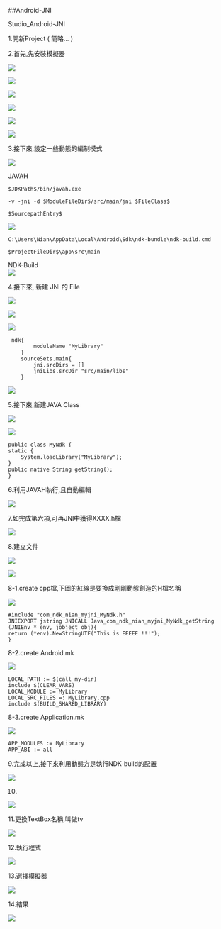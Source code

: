 ##Android-JNI

Studio_Android-JNI  

1.開新Project ( 簡略... )

2.首先,先安裝模擬器

![](https://github.com/nexstar/Parrot/raw/master/Android/Android-JNI/JNI-Picture/1.PNG)

![](https://github.com/nexstar/Parrot/raw/master/Android/Android-JNI/JNI-Picture/2.PNG)

![](https://github.com/nexstar/Parrot/raw/master/Android/Android-JNI/JNI-Picture/3.png)

![](https://github.com/nexstar/Parrot/raw/master/Android/Android-JNI/JNI-Picture/4.png)

![](https://github.com/nexstar/Parrot/raw/master/Android/Android-JNI/JNI-Picture/5.png)

![](https://github.com/nexstar/Parrot/raw/master/Android/Android-JNI/JNI-Picture/6.png)

3.接下來,設定一些動態的編制模式

![](https://github.com/nexstar/Parrot/raw/master/Android/Android-JNI/JNI-Picture/0.png)

JAVAH <br>

	$JDKPath$/bin/javah.exe
	
	-v -jni -d $ModuleFileDir$/src/main/jni $FileClass$
	
	$SourcepathEntry$

![](https://github.com/nexstar/Parrot/raw/master/Android/Android-JNI/JNI-Picture/0-1.png)

	C:\Users\Nian\AppData\Local\Android\Sdk\ndk-bundle\ndk-build.cmd

	$ProjectFileDir$\app\src\main

NDK-Build <br>
![](https://github.com/nexstar/Parrot/raw/master/Android/Android-JNI/JNI-Picture/0-2.png)

4.接下來, 新建 JNI 的 File 

![](https://github.com/nexstar/Parrot/raw/master/Android/Android-JNI/JNI-Picture/7.PNG)

![](https://github.com/nexstar/Parrot/raw/master/Android/Android-JNI/JNI-Picture/8.png)

![](https://github.com/nexstar/Parrot/raw/master/Android/Android-JNI/JNI-Picture/9.PNG)

	 ndk{
            moduleName "MyLibrary"
        }
        sourceSets.main{
            jni.srcDirs = []
            jniLibs.srcDir "src/main/libs"
        }

![](https://github.com/nexstar/Parrot/raw/master/Android/Android-JNI/JNI-Picture/10.png)

5.接下來,新建JAVA Class

![](https://github.com/nexstar/Parrot/raw/master/Android/Android-JNI/JNI-Picture/11.PNG)

![](https://github.com/nexstar/Parrot/raw/master/Android/Android-JNI/JNI-Picture/12.png)

	public class MyNdk {
    static {
        System.loadLibrary("MyLibrary");
    }
    public native String getString();
	}

6.利用JAVAH執行,且自動編輯

![](https://github.com/nexstar/Parrot/raw/master/Android/Android-JNI/JNI-Picture/13.PNG)

7.如完成第六項,可再JNI中獲得XXXX.h檔

![](https://github.com/nexstar/Parrot/raw/master/Android/Android-JNI/JNI-Picture/14.PNG)

8.建立文件

![](https://github.com/nexstar/Parrot/raw/master/Android/Android-JNI/JNI-Picture/15.PNG)

![](https://github.com/nexstar/Parrot/raw/master/Android/Android-JNI/JNI-Picture/16.PNG)

8-1.create cpp檔,下圖的紅線是要換成剛剛動態創造的H檔名稱


![](https://github.com/nexstar/Parrot/raw/master/Android/Android-JNI/JNI-Picture/17.PNG) 

	#include "com_ndk_nian_myjni_MyNdk.h"
	JNIEXPORT jstring JNICALL Java_com_ndk_nian_myjni_MyNdk_getString
  	(JNIEnv * env, jobject obj){
   	return (*env).NewStringUTF("This is EEEEE !!!");
  	}

8-2.create Android.mk 

![](https://github.com/nexstar/Parrot/raw/master/Android/Android-JNI/JNI-Picture/18.PNG) 

	LOCAL_PATH := $(call my-dir)
	include $(CLEAR_VARS)
	LOCAL_MODULE := MyLibrary
	LOCAL_SRC_FILES =: MyLibrary.cpp
	include $(BUILD_SHARED_LIBRARY)


8-3.create Application.mk

![](https://github.com/nexstar/Parrot/raw/master/Android/Android-JNI/JNI-Picture/19.PNG)
	
	APP_MODULES := MyLibrary
	APP_ABI := all

9.完成以上,接下來利用動態方是執行NDK-build的配置

![](https://github.com/nexstar/Parrot/raw/master/Android/Android-JNI/JNI-Picture/24.PNG)

10.

![](https://github.com/nexstar/Parrot/raw/master/Android/Android-JNI/JNI-Picture/20.PNG)

11.更換TextBox名稱,叫做tv

![](https://github.com/nexstar/Parrot/raw/master/Android/Android-JNI/JNI-Picture/21.PNG)

12.執行程式

![](https://github.com/nexstar/Parrot/raw/master/Android/Android-JNI/JNI-Picture/22.PNG)

13.選擇模擬器

![](https://github.com/nexstar/Parrot/raw/master/Android/Android-JNI/JNI-Picture/23.png)

14.結果

![](https://github.com/nexstar/Parrot/raw/master/Android/Android-JNI/JNI-Picture/25.png)
